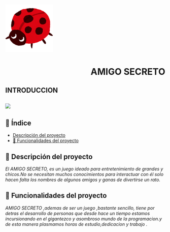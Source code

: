 
## <img src="assets/0001.png" alt="Logo del juego" width="150"> <h1 align="right"> AMIGO SECRETO </h1>


## <h2 align="left"> INTRODUCCION </h2>



 ## <p align="left">
   <img src="https://img.shields.io/badge/STATUS-EN%20DESAROLLO-green">


## 📖 Índice  
- [Descripción del proyecto](#descripción-del-proyecto)  
- [🔨 Funcionalidades del proyecto](#funcionalidades-del-proyecto)  

## 📌 Descripción del proyecto  
*<p>El AMIGO SECRETO, es un juego ideado para entretenimiento de grandes y chicos.No se necesitan muchos conocimientos para interactuar con él solo hacen falta los nombres de algunos amigos y ganas de divertirse un rato. </p>*  

## 🔨 Funcionalidades del proyecto  
*<p>AMIGO SECRETO ,ademas de ser un juego ,bastante sencillo, tiene por detras el desarrollo de personas que desde hace un tiempo estamos incursionando en el gigantezco y asombroso mundo de la programacion.y de esta manera plasmamos horas de estudio,dedicacion y trabajo .</p>*
